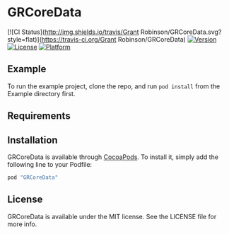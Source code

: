 # GRCoreData

[![CI Status](http://img.shields.io/travis/Grant Robinson/GRCoreData.svg?style=flat)](https://travis-ci.org/Grant Robinson/GRCoreData)
[![Version](https://img.shields.io/cocoapods/v/GRCoreData.svg?style=flat)](http://cocoapods.org/pods/GRCoreData)
[![License](https://img.shields.io/cocoapods/l/GRCoreData.svg?style=flat)](http://cocoapods.org/pods/GRCoreData)
[![Platform](https://img.shields.io/cocoapods/p/GRCoreData.svg?style=flat)](http://cocoapods.org/pods/GRCoreData)

## Example

To run the example project, clone the repo, and run `pod install` from the Example directory first.

## Requirements

## Installation

GRCoreData is available through [CocoaPods](http://cocoapods.org). To install
it, simply add the following line to your Podfile:

```ruby
pod "GRCoreData"
```

## License

GRCoreData is available under the MIT license. See the LICENSE file for more info.
